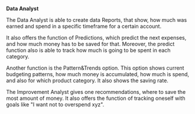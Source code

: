**Data Analyst**

The Data Analyst is able to create data Reports, that show, how much was earned and spend in a specific timeframe for a certain account.

It also offers the function of Predictions, which predict the next expenses, and how much money has to be saved for that. Moreover, the predict function also is able to track how much is going to be spent in each category.

Another function is the Pattern&Trends option. This option shows current budgeting patterns, how much money is accumulated, how much is spend, and also for which product category. It also shows the saving rate.

The Improvement Analyst gives one recommendations, where to save the most amount of money. It also offers the function of tracking oneself with goals like "I want not to overspend xyz".
